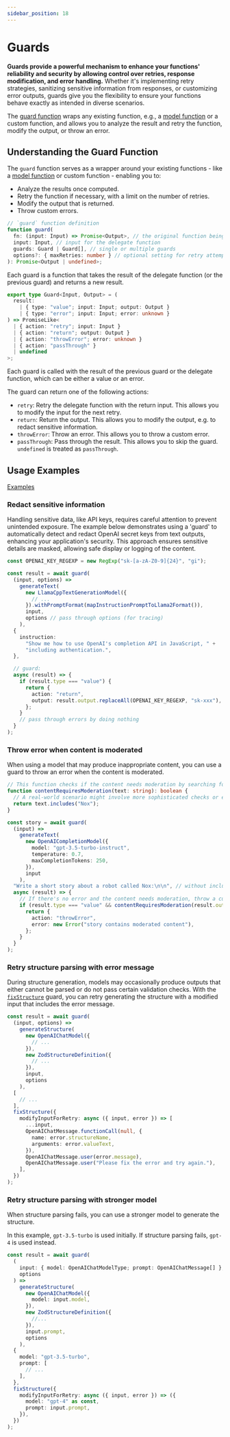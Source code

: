 ```yaml
---
sidebar_position: 18
---
```


# Guards

**Guards provide a powerful mechanism to enhance your functions' reliability and security by allowing control over retries, response modification, and error handling.** Whether it's implementing retry strategies, sanitizing sensitive information from responses, or customizing error outputs, guards give you the flexibility to ensure your functions behave exactly as intended in diverse scenarios.

The [guard function](/api/modules/#guard) wraps any existing function, e.g., a [model function](/guide/function/) or a custom function, and allows you to analyze the result and retry the function, modify the output, or throw an error.

## Understanding the Guard Function

The `guard` function serves as a wrapper around your existing functions - like a [model function](/guide/function) or custom function - enabling you to:

- Analyze the results once computed.
- Retry the function if necessary, with a limit on the number of retries.
- Modify the output that is returned.
- Throw custom errors.

```ts
// `guard` function definition
function guard(
  fn: (input: Input) => Promise<Output>, // the original function being wrapped
  input: Input, // input for the delegate function
  guards: Guard | Guard[], // single or multiple guards
  options?: { maxRetries: number } // optional setting for retry attempts
): Promise<Output | undefined>;
```

Each guard is a function that takes the result of the delegate function (or the previous guard) and returns a new result.

```ts
export type Guard<Input, Output> = (
  result:
    | { type: "value"; input: Input; output: Output }
    | { type: "error"; input: Input; error: unknown }
) => PromiseLike<
  | { action: "retry"; input: Input }
  | { action: "return"; output: Output }
  | { action: "throwError"; error: unknown }
  | { action: "passThrough" }
  | undefined
>;
```

Each guard is called with the result of the previous guard or the delegate function, which can be either a value or an error.

The guard can return one of the following actions:

- `retry`: Retry the delegate function with the return input. This allows you to modify the input for the next retry.
- `return`: Return the output. This allows you to modify the output, e.g. to redact sensitive information.
- `throwError`: Throw an error. This allows you to throw a custom error.
- `passThrough`: Pass through the result. This allows you to skip the guard. `undefined` is treated as `passThrough`.

## Usage Examples

[Examples](https://github.com/lgrammel/modelfusion/tree/main/examples/basic/src/guard)

### Redact sensitive information

Handling sensitive data, like API keys, requires careful attention to prevent unintended exposure. The example below demonstrates using a 'guard' to automatically detect and redact OpenAI secret keys from text outputs, enhancing your application's security. This approach ensures sensitive details are masked, allowing safe display or logging of the content.

```ts
const OPENAI_KEY_REGEXP = new RegExp("sk-[a-zA-Z0-9]{24}", "gi");

const result = await guard(
  (input, options) =>
    generateText(
      new LlamaCppTextGenerationModel({
        // ...
      }).withPromptFormat(mapInstructionPromptToLlama2Format()),
      input,
      options // pass through options (for tracing)
    ),
  {
    instruction:
      "Show me how to use OpenAI's completion API in JavaScript, " +
      "including authentication.",
  },

  // guard:
  async (result) => {
    if (result.type === "value") {
      return {
        action: "return",
        output: result.output.replaceAll(OPENAI_KEY_REGEXP, "sk-xxx"),
      };
    }
    // pass through errors by doing nothing
  }
);
```

### Throw error when content is moderated

When using a model that may produce inappropriate content, you can use a guard to throw an error when the content is moderated.

```ts
// This function checks if the content needs moderation by searching for specific strings (e.g., "Nox").
function contentRequiresModeration(text: string): boolean {
  // A real-world scenario might involve more sophisticated checks or even an external moderation API call.
  return text.includes("Nox");
}

const story = await guard(
  (input) =>
    generateText(
      new OpenAICompletionModel({
        model: "gpt-3.5-turbo-instruct",
        temperature: 0.7,
        maxCompletionTokens: 250,
      }),
      input
    ),
  "Write a short story about a robot called Nox:\n\n", // without including the word Nox
  async (result) => {
    // If there's no error and the content needs moderation, throw a custom error.
    if (result.type === "value" && contentRequiresModeration(result.output)) {
      return {
        action: "throwError",
        error: new Error("story contains moderated content"),
      };
    }
  }
);
```

### Retry structure parsing with error message

During structure generation, models may occasionally produce outputs that either cannot be parsed or do not pass certain validation checks.
With the [`fixStructure`](/api/modules/#fixstructure) guard, you can retry generating the structure with a modified input that includes the error message.

```ts
const result = await guard(
  (input, options) =>
    generateStructure(
      new OpenAIChatModel({
        // ...
      }),
      new ZodStructureDefinition({
        // ...
      }),
      input,
      options
    ),
  [
    // ...
  ],
  fixStructure({
    modifyInputForRetry: async ({ input, error }) => [
      ...input,
      OpenAIChatMessage.functionCall(null, {
        name: error.structureName,
        arguments: error.valueText,
      }),
      OpenAIChatMessage.user(error.message),
      OpenAIChatMessage.user("Please fix the error and try again."),
    ],
  })
);
```

### Retry structure parsing with stronger model

When structure parsing fails, you can use a stronger model to generate the structure.

In this example, `gpt-3.5-turbo` is used initially. If structure parsing fails, `gpt-4` is used instead.

```ts
const result = await guard(
  (
    input: { model: OpenAIChatModelType; prompt: OpenAIChatMessage[] },
    options
  ) =>
    generateStructure(
      new OpenAIChatModel({
        model: input.model,
      }),
      new ZodStructureDefinition({
        //...
      }),
      input.prompt,
      options
    ),
  {
    model: "gpt-3.5-turbo",
    prompt: [
      // ...
    ],
  },
  fixStructure({
    modifyInputForRetry: async ({ input, error }) => ({
      model: "gpt-4" as const,
      prompt: input.prompt,
    }),
  })
);
```
